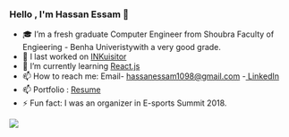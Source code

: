 ### Hello , I'm Hassan Essam 👋

- 🎓 I’m a fresh graduate Computer Engineer from Shoubra Faculty of Engieering - Benha Univeristywith a very good grade.
- 🔭 I last worked on <a href="https://github.com/DevDerpi/INKuisitor" >INKuisitor </a>
- 🌱 I’m currently learning <a href="https://www.udemy.com/certificate/UC-517e1217-fa74-4ac3-94ff-f1d7d7a4dd19/" >React.js </a>
- 📫 How to reach me: Email- hassanessam1098@gmail.com -<a href="https://www.linkedin.com/in/devderpi/"> LinkedIn </a>
- 📫 Portfolio : <a href="https://drive.google.com/file/d/1ayNeKfasoHtYE39asj2UawAcuwEemKUP/view?usp=sharing"> Resume </a>
- ⚡ Fun fact: I was an organizer in E-sports Summit 2018.
<img src="https://github-readme-stats.vercel.app/api?username=DevDerpi&&show_icons=true&title_color=FFA500&icon_color=bb2acf&text_color=daf7dc&bg_color=000000">
